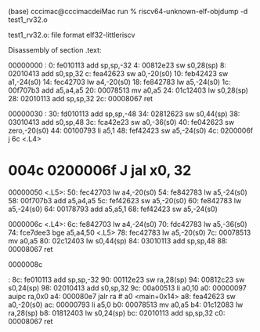 (base) cccimac@cccimacdeiMac run % riscv64-unknown-elf-objdump -d test1_rv32.o

test1_rv32.o:     file format elf32-littleriscv


Disassembly of section .text:

00000000 <add>:
   0:   fe010113                add     sp,sp,-32
   4:   00812e23                sw      s0,28(sp)
   8:   02010413                add     s0,sp,32
   c:   fea42623                sw      a0,-20(s0)
  10:   feb42423                sw      a1,-24(s0)
  14:   fec42703                lw      a4,-20(s0)
  18:   fe842783                lw      a5,-24(s0)
  1c:   00f707b3                add     a5,a4,a5
  20:   00078513                mv      a0,a5
  24:   01c12403                lw      s0,28(sp)
  28:   02010113                add     sp,sp,32
  2c:   00008067                ret

00000030 <sum>:
  30:   fd010113                add     sp,sp,-48
  34:   02812623                sw      s0,44(sp)
  38:   03010413                add     s0,sp,48
  3c:   fca42e23                sw      a0,-36(s0)
  40:   fe042623                sw      zero,-20(s0)
  44:   00100793                li      a5,1
  48:   fef42423                sw      a5,-24(s0)
  4c:   0200006f                j       6c <.L4>
# 004c 0200006f J jal x0, 32
00000050 <.L5>:
  50:   fec42703                lw      a4,-20(s0)
  54:   fe842783                lw      a5,-24(s0)
  58:   00f707b3                add     a5,a4,a5
  5c:   fef42623                sw      a5,-20(s0)
  60:   fe842783                lw      a5,-24(s0)
  64:   00178793                add     a5,a5,1
  68:   fef42423                sw      a5,-24(s0)

0000006c <.L4>:
  6c:   fe842703                lw      a4,-24(s0)
  70:   fdc42783                lw      a5,-36(s0)
  74:   fce7dee3                bge     a5,a4,50 <.L5>
  78:   fec42783                lw      a5,-20(s0)
  7c:   00078513                mv      a0,a5
  80:   02c12403                lw      s0,44(sp)
  84:   03010113                add     sp,sp,48
  88:   00008067                ret

0000008c <main>:
  8c:   fe010113                add     sp,sp,-32
  90:   00112e23                sw      ra,28(sp)
  94:   00812c23                sw      s0,24(sp)
  98:   02010413                add     s0,sp,32
  9c:   00a00513                li      a0,10
  a0:   00000097                auipc   ra,0x0
  a4:   000080e7                jalr    ra # a0 <main+0x14>
  a8:   fea42623                sw      a0,-20(s0)
  ac:   00000793                li      a5,0
  b0:   00078513                mv      a0,a5
  b4:   01c12083                lw      ra,28(sp)
  b8:   01812403                lw      s0,24(sp)
  bc:   02010113                add     sp,sp,32
  c0:   00008067                ret